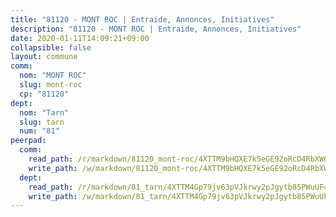 ```yaml
---
title: "81120 - MONT ROC | Entraide, Annonces, Initiatives"
description: "81120 - MONT ROC | Entraide, Annonces, Initiatives"
date: 2020-01-11T14:09:21+09:00
collapsible: false
layout: commune
comm:
  nom: "MONT ROC"
  slug: mont-roc
  cp: "81120"
dept:
  nom: "Tarn"
  slug: tarn
  num: "81"
peerpad:
  comm:
    read_path: /r/markdown/81120_mont-roc/4XTTM9bHQXE7k5eGE92oRcD4RbXW6JrhBG6EiWexAk4A9qLdN
    write_path: /w/markdown/81120_mont-roc/4XTTM9bHQXE7k5eGE92oRcD4RbXW6JrhBG6EiWexAk4A9qLdN-K3TgV74wh9iaXZFL3SumYEgdCdY9VsjKBghCCdtCb6CukTEDc79pFafJFBNjGpxStSUT9Havy34NpiypZRpqCGXBbLh2FAMj9Y1EcB9my5ymM7j7PenrAWX8ovELkTYzr1oQiU9N
  dept:
    read_path: /r/markdown/81_tarn/4XTTM4Gp79jv63pVJkrwy2pJgytb85PWuUF46qZV3RNcf9bTY
    write_path: /w/markdown/81_tarn/4XTTM4Gp79jv63pVJkrwy2pJgytb85PWuUF46qZV3RNcf9bTY-K3TgUQULAfYZTaNEYQn663imu6tLJ5XUSYV3bG6y2QwZHe2hiw5KiHgnyL8wpzhjjRKSLQVjHCuMHvPTtVgD4tm7BFQTVwqLNiZgb8d93Riu34VNq5t6eFocUS5Ezct8i9MJtUHQ
---
```


